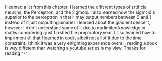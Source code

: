 I learned a lot from this chapter, I learned the different types of artificial neurons, the Perceptron, and the Sigmoid.
I also learned how the sigmoid's superior to the perceptron in that it may output numbers between 0 and 1 instead of it just outputting binaries
i learned about the gradient descent, however i didn't understand some of it due to my limited knowledge in maths considering i just finished the preparatory year.
I also learned how to implement all that I learned in code, albeit not all of it due to the time constraint.
I think it was a very enlighting experience overall, reading a book is way different than watching a youtube series in my view.
Thanks for reading ^-^
